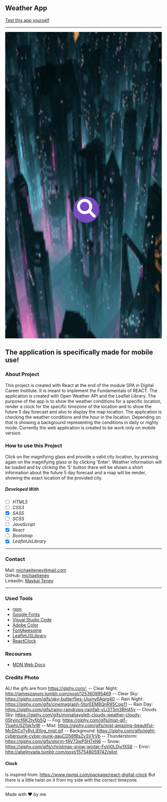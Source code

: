 ## Weather App

[Test this app yourself](https://weather-app-react-maykal-tenev.vercel.app/)

---

![starting-page](./public/images/starting-page.png)

## The application is specifically made for mobile use!

### About Project

This project is created with React at the end of the module SPA in Digital Career Institute. It is meant to implement the Fundamentals of REACT.
The application is created with Open Weather API and the Leaflet Library. The purpose of the app is to show the weather conditions for a specific location, render a clock for the specific timezone of the location and to show the future 5 day forecast and also to display the map location.
The application is checking the weather conditions and the hour in the location. Depending on that is showing a background representing the conditions in daily or nighty mode.
Currently the web application is created to be work only on mobile version.

### How to use this Project

Click on the magnifying glass and provide a valid city location, by pressing again on the magnifying glass or by clicking 'Enter'. Weather information will be loaded and by clicking the '5' button there will be shown a short information about the future 5 day forecast and a map will be render, showing the exact location of the provided city.

##### Developed With

- [ ] _HTML5_
- [ ] _CSS3_
- [x] _SASS_
- [ ] _SCSS_
- [ ] _JavaScript_
- [x] _React_
- [ ] _Bootstrap_
- [x] _LeafletJsLibrary_

---

### Contact

Mail: <michaeltenev@mail.com><br>
GitHub: [michaeltenev](https://github.com/maykaltenev)<br>
LinkedIn: [Maykal Tenev](https://www.linkedin.com/in/maykal-tenev-a8729586/)

---

### Used Tools

- [npm](https://www.npmjs.com/)
- [Google Fonts](https://fonts.google.com/)
- [Visual Studio Code](https://code.visualstudio.com/)
- [Adobe Color](https://color.adobe.com/create/color-wheel)
- [FontAwesome](https://fontawesome.com/)
- [LeafletJSLibrary](https://leafletjs.com/)
- [ReactClock](https://www.npmjs.com/package/react-digital-clock)

### Recourses

- [MDN Web Docs](https://developer.mozilla.org/de/)

### Credits Photo

ALl the gifs are from https://giphy.com/;
-- Clear Night: http://jameszanoni.tumblr.com/post/125360995469
-- Clear Sky: https://giphy.com/gifs/sky-butterflies-Uiujny6Aqrg40
-- Rain Night: https://giphy.com/gifs/cinemagraph-5torEEM8QnR95Cqg11
-- Rain Day: https://giphy.com/gifs/rainy-raindrops-rainfall-vLi3T5m3RH45y
-- Clouds Sky: https://giphy.com/gifs/monahayslett-clouds-weather-cloudy-0Styincf6K2tvfjb5Q
-- Fog: https://giphy.com/gifs/mist-gif-11uphU5Zfgk1vW
-- Mist: https://giphy.com/gifs/mist-amazing-beautiful-McDhCoTyRyLiEfog_mist.gif
-- Background: https://giphy.com/gifs/night-cyberpunk-cyber-punk-qauCD58fBsZy3V1rVb
-- Thunderstorm: https://giphy.com/gifs/storm-fAV73wP5H7xN6
-- Snow: https://giphy.com/gifs/christmas-snow-winter-FoVi0LDjy1XS8
-- Error: http://abelmvada.tumblr.com/post/157548059742/pilot

#### Clock

Is inspired from:
https://www.npmjs.com/package/react-digital-clock
But there is a little twist on it from my side with the correct timezone.

---

Made with ❤️ by me
